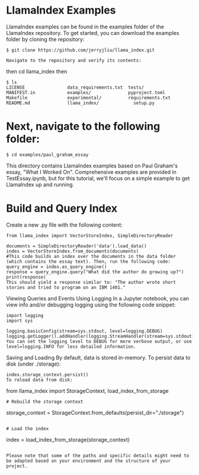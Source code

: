 # LlamaIndex Examples
LlamaIndex examples can be found in the examples folder of the LlamaIndex repository. To get started, you can download the examples folder by cloning the repository:

```
$ git clone https://github.com/jerryjliu/llama_index.git

Navigate to the repository and verify its contents:
```

then cd llama_index
then
```
$ ls
LICENSE                data_requirements.txt  tests/
MANIFEST.in            examples/              pyproject.toml
Makefile               experimental/          requirements.txt
README.md              llama_index/             setup.py
```

# Next, navigate to the following folder:

```
$ cd examples/paul_graham_essay

```
This directory contains LlamaIndex examples based on Paul Graham's essay, "What I Worked On". Comprehensive examples are provided in TestEssay.ipynb, but for this tutorial, we'll focus on a simple example to get LlamaIndex up and running.

# Build and Query Index
Create a new .py file with the following content:

```
from llama_index import VectorStoreIndex, SimpleDirectoryReader

documents = SimpleDirectoryReader('data').load_data()
index = VectorStoreIndex.from_documents(documents)
#This code builds an index over the documents in the data folder (which contains the essay text). Then, run the following code:
query_engine = index.as_query_engine()
response = query_engine.query("What did the author do growing up?")
print(response)
This should yield a response similar to: "The author wrote short stories and tried to program on an IBM 1401."

```
Viewing Queries and Events Using Logging
In a Jupyter notebook, you can view info and/or debugging logging using the following code snippet:

```
import logging
import sys

logging.basicConfig(stream=sys.stdout, level=logging.DEBUG)
logging.getLogger().addHandler(logging.StreamHandler(stream=sys.stdout))
You can set the logging level to DEBUG for more verbose output, or use level=logging.INFO for less detailed information.

```
Saving and Loading
By default, data is stored in-memory. To persist data to disk (under ./storage):

```
index.storage_context.persist()
To reload data from disk:

```
from llama_index import StorageContext, load_index_from_storage

```
# Rebuild the storage context

```
storage_context = StorageContext.from_defaults(persist_dir="./storage")
```

# Load the index

```
index = load_index_from_storage(storage_context)
```

Please note that some of the paths and specific details might need to be adapted based on your environment and the structure of your project.
